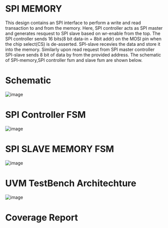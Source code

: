 # SPI MEMORY
This design contains an SPI interface to perform a write and read transaction to and from the memory. Here, SPI controller acts as SPI master and generates resquest to SPI slave based on wr-enable from the top. The SPI controller sends 16 bits(8 bit data-in + 8bit addr) on the MOSI pin when the chip select(CS) is de-asserted. SPI-slave recevies the data and store it into the memory. Similarly upon read request from SPI master controller SPI-slave sends 8 bit of data by from the provided address. The schematic of SPI-memory,SPI controller fsm and slave fsm are shown below. 

# Schematic
![image](https://github.com/AYYAZmayo/UVM_Based_Verification_Projects/assets/43933912/bc02009d-be55-44ef-b197-70a66628e6e4)

# SPI Controller FSM

![image](https://github.com/AYYAZmayo/UVM_Based_Verification_Projects/assets/43933912/5aaec2fd-3627-497e-81f5-59a6908a3114)

# SPI SLAVE MEMORY FSM
![image](https://github.com/AYYAZmayo/UVM_Based_Verification_Projects/assets/43933912/2bac9062-49bf-49f9-9187-38c986a49160)

# UVM TestBench Architechture
![image](https://github.com/AYYAZmayo/UVM_Based_Verification_Projects/assets/43933912/ffb2a5ed-2e6a-4a9d-9297-f92c99404095)

# Coverage Report
